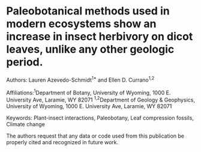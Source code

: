 # Paleobotanical methods used in modern ecosystems show an increase in insect herbivory on dicot leaves, unlike any other geologic period. 

Authors: Lauren Azevedo-Schmidt<sup>1*</sup> and Ellen D. Currano<sup>1,2</sup>

Affiliations:<sup>1</sup>Department of Botany, University of Wyoming, 1000 E. University Ave, Laramie, WY 82071
<sup>1,2</sup>Department of Geology & Geophysics, University of Wyoming, 1000 E. University Ave, Laramie, WY 82071

Keywords: Plant-insect interactions, Paleobotany, Leaf compression fossils, Climate change 

The authors request that any data or code used from this publication be properly cited and recognized in future work. 
